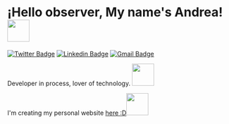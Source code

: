 #  ¡Hello observer, My name's  Andrea!  <img src="https://media.giphy.com/media/l4pTbf0kTHnrBtr9u/giphy.gif" width="50">


[![Twitter Badge](https://img.shields.io/badge/-@Usrdeaba-1ca0f1?style=flat&labelColor=1ca0f1&logo=twitter&logoColor=white&link=https://twitter.com/usrdeaba)](https://twitter.com/usrdeaba) [![Linkedin Badge](https://img.shields.io/badge/-usrdeaba-green?style=flat&logo=Linkedin&logoColor=white&link=https://www.linkedin.com/in/andrea-blass-zamudio-3a63441b7//)](https://www.linkedin.com/in/andrea-blass-zamudio-3a63441b7/) [![Gmail Badge](https://img.shields.io/badge/-contact@usrdeaba.com-c14438?style=flat&logo=Gmail&logoColor=white&link=mailto:contact@usrdeaba.com)](mailto:andreablass11@gmail.com)
 
 Developer in process, lover of technology.   <img src="https://media.giphy.com/media/VgCDAzcKvsR6OM0uWg/giphy.gif" width="50">



I'm creating my personal website <a href="https://andreablass.github.io/My-personal-website/">here :D</a><img src="https://media.giphy.com/media/mGcNjsfWAjY5AEZNw6/giphy.gif" width="50"></h2><img align='right'>
  
 

<!--
- Look for me in <a href="https://twitter.com/@usrdeaba">Twitter</a> <img src="https://media.giphy.com/media/lYnZtYFlJzGkYE3CZ8/giphy.gif" width="50">


- Look for me in <a href="https://www.reddit.com/user/Deaba">Reddit</a>  <img src="https://media.giphy.com/media/XBFV7NXTLTDaEGmnqg/giphy.gif" width="50">


**andreablass/andreablass** is a ✨ _special_ ✨ repository because its `README.md` (this file) appears on your GitHub profile.

Here are some ideas to get you started:

- 🔭 I’m currently working on ...
- 🌱 I’m currently learning ...
- 👯 I’m looking to collaborate on ...
- 🤔 I’m looking for help with ...
- 💬 Ask me about ...
- 📫 How to reach me: ...
- 😄 Pronouns: ...
- ⚡ Fun fact: ...
-->



        

        
